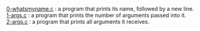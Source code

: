 [0-whatsmyname.c](./0-whatsmyname.c) : a program that prints its name, followed by a new line. <br/>
[1-args.c](./1-args.c) : a program that prints the number of arguments passed into it. <br/>
[2-args.c](./2-args.c) : a program that prints all arguments it receives. <br/>